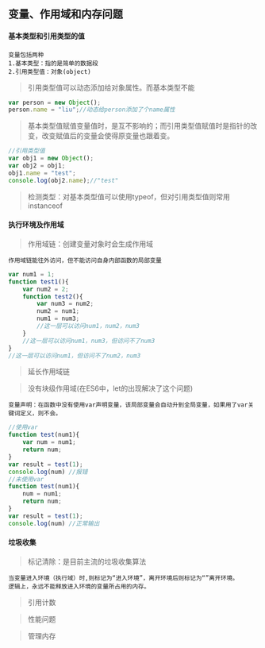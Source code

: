 ## 变量、作用域和内存问题

#### 基本类型和引用类型的值

```
变量包括两种
1.基本类型：指的是简单的数据段
2.引用类型值：对象(object)
```

> 引用类型值可以动态添加给对象属性。而基本类型不能  

```js
var person = new Object();
person.name = "liu";//动态给person添加了个name属性
```

> 基本类型值赋值变量值时，是互不影响的；而引用类型值赋值时是指针的改变，改变赋值后的变量会使得原变量也跟着变。

```js
//引用类型值
var obj1 = new Object();
var obj2 = obj1;
obj1.name = "test";
console.log(obj2.name);//"test"
```

> 检测类型：对基本类型值可以使用typeof，但对引用类型值则常用instanceof



#### 执行环境及作用域

> 作用域链：创建变量对象时会生成作用域

```
作用域链能往外访问，但不能访问自身内部函数的局部变量
```

```js
var num1 = 1;
function test1(){
    var num2 = 2;
    function test2(){
        var num3 = num2;
        num2 = num1;
        num1 = num3;
        //这一层可以访问num1，num2，num3
    }
    //这一层可以访问num1，num3，但访问不了num3
}
//这一层可以访问num1，但访问不了num2，num3

```

> 延长作用域链

> 没有块级作用域(在ES6中，let的出现解决了这个问题)

```
变量声明：在函数中没有使用var声明变量，该局部变量会自动升到全局变量，如果用了var关键词定义，则不会。
```

```js
//使用var
function test(num1){
    var num = num1;
    return num;
}
var result = test(1);
console.log(num) //报错
//未使用var
function test(num1){
    num = num1;
    return num;
}
var result = test(1);
console.log(num) //正常输出
```



#### 垃圾收集

> 标记清除：是目前主流的垃圾收集算法

```
当变量进入环境（执行域）时,则标记为“进入环境”，离开环境后则标记为“”离开环境。
逻辑上，永远不能释放进入环境的变量所占用的内存。
```

> 引用计数

> 性能问题

> 管理内存